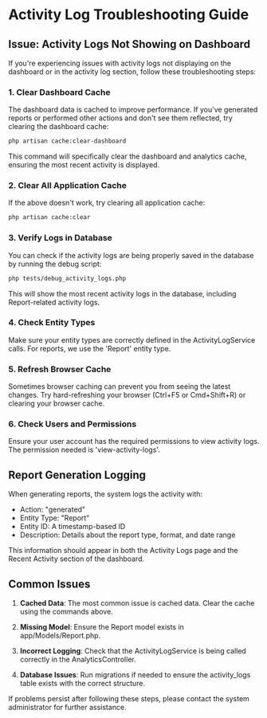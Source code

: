 # Activity Log Troubleshooting Guide

## Issue: Activity Logs Not Showing on Dashboard

If you're experiencing issues with activity logs not displaying on the dashboard or in the activity log section, follow these troubleshooting steps:

### 1. Clear Dashboard Cache

The dashboard data is cached to improve performance. If you've generated reports or performed other actions and don't see them reflected, try clearing the dashboard cache:

```bash
php artisan cache:clear-dashboard
```

This command will specifically clear the dashboard and analytics cache, ensuring the most recent activity is displayed.

### 2. Clear All Application Cache

If the above doesn't work, try clearing all application cache:

```bash
php artisan cache:clear
```

### 3. Verify Logs in Database

You can check if the activity logs are being properly saved in the database by running the debug script:

```bash
php tests/debug_activity_logs.php
```

This will show the most recent activity logs in the database, including Report-related activity logs.

### 4. Check Entity Types

Make sure your entity types are correctly defined in the ActivityLogService calls. For reports, we use the 'Report' entity type.

### 5. Refresh Browser Cache

Sometimes browser caching can prevent you from seeing the latest changes. Try hard-refreshing your browser (Ctrl+F5 or Cmd+Shift+R) or clearing your browser cache.

### 6. Check Users and Permissions

Ensure your user account has the required permissions to view activity logs. The permission needed is 'view-activity-logs'.

## Report Generation Logging

When generating reports, the system logs the activity with:

-   Action: "generated"
-   Entity Type: "Report"
-   Entity ID: A timestamp-based ID
-   Description: Details about the report type, format, and date range

This information should appear in both the Activity Logs page and the Recent Activity section of the dashboard.

## Common Issues

1. **Cached Data**: The most common issue is cached data. Clear the cache using the commands above.

2. **Missing Model**: Ensure the Report model exists in app/Models/Report.php.

3. **Incorrect Logging**: Check that the ActivityLogService is being called correctly in the AnalyticsController.

4. **Database Issues**: Run migrations if needed to ensure the activity_logs table exists with the correct structure.

If problems persist after following these steps, please contact the system administrator for further assistance.
